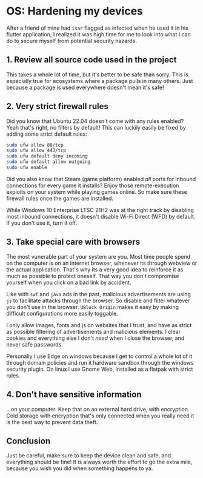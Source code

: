 # OS: Hardening my devices

After a friend of mine had `isar` flagged as infected when he used it in his
flutter application, I realized it was high time for me to look into what I
can do to secure myself from potential security hazards.

## 1. Review all source code used in the project

This takes a whole lot of time, but it's better to be safe than sorry. This is
especially true for ecosystems where a package pulls in many others. Just
because a package is used everywhere doesn't mean it's safe!

## 2. Very strict firewall rules

Did you know that Ubuntu 22.04 doesn't come with any rules enabled? Yeah that's
right, no filters by default! This can luckily easily be fixed by adding some
strict default rules:

```sh
sudo ufw allow 80/tcp
sudo ufw allow 443/tcp
sudo ufw default deny incoming
sudo ufw default allow outgoing
sudo ufw enable
```

Did you also know that Steam (game platform) enabled _all_ ports for inbound
connections for every game it installs? Enjoy those remote-execution exploits
on your system while playing games online. So make sure these firewall rules
once the games are installed.

While Windows 10 Enterprise LTSC 21H2 was at the right track by disabling most
inbound connections, it doesn't disable Wi-Fi Direct (WFD) by default. If you
don't use it, turn it off.

## 3. Take special care with browsers

The most vunerable part of your system are you. Most time people spend on the
computer is on an internet browser, whenever its through webview or the actual
application. That's why its a very good idea to reinforce it as much as
possible to protect oneself. That way you don't compromise yourself when you
click on a bad link by accident.

Like with `swf` and `java` ads in the past, malicious advertisements are using
`js` to facilitate attacks through the browser. So disable and filter whatever
you don't use in the browser. `UBlock Origin` makes it easy by making difficult
configurations more easily toggable.

I only allow images, fonts and js on websites that I trust, and have as strict
as possible filtering of advertisements and malicious elements. I clear cookies
and everything else I don't _need_ when I close the browser, and never safe
passwords.

Personally I use Edge on windows because I get to control a whole lot of it
through domain policies and run it hardware sandbox through the windows
security plugin. On linux I use Gnome Web, installed as a flatpak with strict
rules.

## 4. Don't have sensitive information

...on your computer. Keep that on an external hard drive, with encryption. Cold
storage with encryption that's only connected when you really need it is the
best way to prevent data theft.

## Conclusion

Just be careful, make sure to keep the device clean and safe, and everything
should be fine! It is always worth the effort to go the extra mile, because you
wish you did when something happens to ya.
